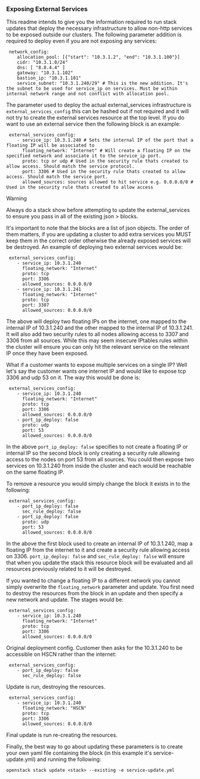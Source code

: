 ### Exposing External Services

This readme intends to give you the information required to run stack updates that deploy the necessary infrastructure to allow non-http services to be exposed outside our clusters. The following parameter addition is required to deploy even if you are not exposing any services:

```
 network_config:
    allocation_pool: [{"start": "10.3.1.2", "end": "10.3.1.100"}]
    cidr: "10.3.1.0/24"
    dns: [ "8.8.4.4" ]
    gateway: "10.3.1.102"
    bastion_ip: "10.3.1.101"
    service_subnet: "10.3.1.240/29" # This is the new addition. It's the subnet to be used for service_ip on services. Must be within internal network range and not conflict with allocation pool.
```

The parameter used to deploy the actual external_services infrastructure is ```external_services_config``` this can be hashed out if not required and it will not try to create the external services resource at the top level. If you do want to use an external service then the following block is an example:

```
 external_services_config:
    - service_ip: 10.3.1.240 # Sets the internal IP of the port that a floating IP will be associated to  
      floating_network: "Internet" # Will create a floating IP on the specified network and associate it to the service_ip port.
      proto: tcp or udp # Used in the security rule thats created to allow access. Should match the service protocol.
      port: 3306 # Used in the security rule thats created to allow access. Should match the service port.
      allowed_sources: sources allowed to hit service e.g. 0.0.0.0/0 # Used in the security rule thats created to allow access
```
> [!WARNING]
> Always do a stack show before attempting to update the external_services to ensure you pass in all of the existing json > blocks.


It's important to note that the blocks are a list of json objects. The order of them matters, if you are updating a cluster to add extra services you MUST keep them in the correct order otherwise the already exposed services will be destroyed. An example of deploying two external services would be:

```
 external_services_config:
    - service_ip: 10.3.1.240 
      floating_network: "Internet"
      proto: tcp
      port: 3306
      allowed_sources: 0.0.0.0/0
    - service_ip: 10.3.1.241
      floating_network: "Internet"
      proto: tcp
      port: 3307
      allowed_sources: 0.0.0.0/0
```

The above will deploy two floating IPs on the internet, one mapped to the internal IP of 10.3.1.240 and the other mapped to the internal IP of 10.3.1.241. It will also add two security rules to all nodes allowing access to 3307 and 3306 from all sources. While this may seem insecure IPtables rules within the cluster will ensure you can only hit the relevant service on the relevant IP once they have been exposed.

What if a customer wants to expose multiple services on a single IP? Well let's say the customer wants one internet IP and would like to expose tcp 3306 and udp 53 on it. The way this would be done is:

```
 external_services_config:
    - service_ip: 10.3.1.240 
      floating_network: "Internet"
      proto: tcp
      port: 3306
      allowed_sources: 0.0.0.0/0
    - port_ip_deploy: false
      proto: udp
      port: 53
      allowed_sources: 0.0.0.0/0
```

In the above ```port_ip_deploy: false``` specifies to not create a floating IP or internal IP so the second block is only creating a security rule allowing access to the nodes on port 53 from all sources. You could then expose two services on 10.3.1.240 from inside the cluster and each would be reachable on the same floating IP.

To remove a resource you would simply change the block it exists in to the following:

```
 external_services_config:
    - port_ip_deploy: false
      sec_rule_deploy: false
    - port_ip_deploy: false
      proto: udp
      port: 53
      allowed_sources: 0.0.0.0/0
```

In the above the first block used to create an internal IP of 10.3.1.240, map a floating IP from the internet to it and create a security rule allowing access on 3306. ```port_ip_deploy: false``` and ```sec_rule_deploy: false``` will ensure that when you update the stack this resource block will be evaluated and all resources previously related to it will be destroyed.

If you wanted to change a floating IP to a different network you cannot simply overwrite the ```floating_network``` parameter and update. You first need to destroy the resources from the block in an update and then specify a new network and update. The stages would be:

```
 external_services_config:
    - service_ip: 10.3.1.240 
      floating_network: "Internet"
      proto: tcp
      port: 3306
      allowed_sources: 0.0.0.0/0
```

Original deployment config. Customer then asks for the 10.3.1.240 to be accessible on HSCN rather than the internet:

```
 external_services_config:
    - port_ip_deploy: false
      sec_rule_deploy: false
```

Update is run, destroying the resources.

```
 external_services_config:
    - service_ip: 10.3.1.240 
      floating_network: "HSCN"
      proto: tcp
      port: 3306
      allowed_sources: 0.0.0.0/0
```

Final update is run re-creating the resources.

Finally, the best way to go about updating these parameters is to create your own yaml file containing the block (in this example it's service-update.yml) and running the following:

```
openstack stack update <stack> --existing -e service-update.yml
```
